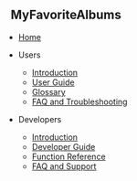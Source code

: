<!-- _sidebar.md -->

## &nbsp; MyFavoriteAlbums

* [Home](README.md)

* Users

  * [Introduction](UserIntroduction.md)
  * [User Guide](UserGuide.md)
  * [Glossary](Glossary.md)
  * [FAQ and Troubleshooting](TroubleshootingAndFAQ.md)

  
* Developers

  * [Introduction](DeveloperIntroduction.md)
  * [Developer Guide](DeveloperGuide.md)
  * [Function Reference](FunctionReference.md)
  * [FAQ and Support](FAQandSupport.md)

